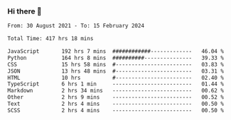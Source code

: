 ### Hi there 👋

<!--
**dominoto/dominoto** is a ✨ _special_ ✨ repository because its `README.md` (this file) appears on your GitHub profile.

Here are some ideas to get you started:

- 🔭 I’m currently working on ...
- 🌱 I’m currently learning ...
- 👯 I’m looking to collaborate on ...
- 🤔 I’m looking for help with ...
- 💬 Ask me about ...
- 📫 How to reach me: ...
- 😄 Pronouns: ...
- ⚡ Fun fact: ...
-->
<!--START_SECTION:waka-->

```txt
From: 30 August 2021 - To: 15 February 2024

Total Time: 417 hrs 18 mins

JavaScript       192 hrs 7 mins  ############-------------   46.04 %
Python           164 hrs 8 mins  ##########---------------   39.33 %
CSS              15 hrs 58 mins  #------------------------   03.83 %
JSON             13 hrs 48 mins  #------------------------   03.31 %
HTML             10 hrs          #------------------------   02.40 %
TypeScript       6 hrs 1 min     -------------------------   01.44 %
Markdown         2 hrs 34 mins   -------------------------   00.62 %
Other            2 hrs 9 mins    -------------------------   00.52 %
Text             2 hrs 4 mins    -------------------------   00.50 %
SCSS             2 hrs 4 mins    -------------------------   00.50 %
```

<!--END_SECTION:waka-->
